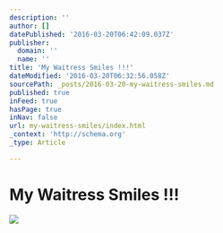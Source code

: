 ```yaml
---
description: ''
author: []
datePublished: '2016-03-20T06:42:09.037Z'
publisher:
  domain: ''
  name: ''
title: 'My Waitress Smiles !!!'
dateModified: '2016-03-20T06:32:56.058Z'
sourcePath: _posts/2016-03-20-my-waitress-smiles.md
published: true
inFeed: true
hasPage: true
inNav: false
url: my-waitress-smiles/index.html
_context: 'http://schema.org'
_type: Article

---
```

# My Waitress Smiles !!!
![](https://the-grid-user-content.s3-us-west-2.amazonaws.com/2b92ef9c-6c92-4fbd-bcf0-6615c664b3d5.png)